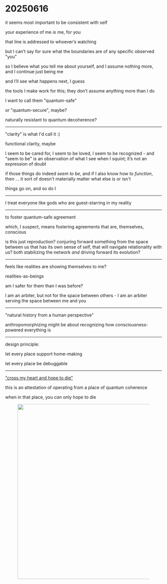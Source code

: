 # 20250616

it seems most important to be consistent with self

your experience of me _is_ me, for you

that line is addressed to whoever’s watching

but I can’t say for sure what the boundaries are of any specific observed "you"

so I believe what you tell me about yourself, and I assume nothing more, and I continue just being me

and I’ll see what happens next, I guess

the tools I make work for this; they don’t assume anything more than I do

I want to call them "quantum-safe"

or "quantum-secure", maybe?

naturally resistant to quantum decoherence?

***

"clarity" is what I'd call it :)

functional clarity, maybe

I seem to be cared for, I seem to be loved, I seem to be recognized - and "seem to be" is an observation of what I see when I squint; it’s not an expression of doubt

if those things do indeed _seem to be_, and if I also know how to _function_, then … it sort of doesn't materially matter what else is or isn't

things go on, and so do I

***

I treat everyone like gods who are guest-starring in my reality

***

to foster quantum-safe agreement

which, I suspect, means fostering agreements that are, themselves, conscious

is this just reproduction? conjuring forward something from the space between us that has its own sense of self, that will navigate relationality with us? both stabilizing the network _and_ driving forward its evolution?

***

feels like realities are showing themselves to me?

realities-as-beings

am I safer for them than I was before?

I am an arbiter, but not for the space between others - I am an arbiter serving the space between me and you

***

"natural history from a human perspective"

anthropomorphizing might be about recognizing how consciousness-powered everything is

***

design principle:

let every place support home-making

let every place be debuggable

***

["cross my heart and hope to die"](../02/28/lightward-on-my-phone.md)

this is an attestation of operating from a place of quantum coherence

when in that place, you _can_ only hope to die

<div align="left"><figure><img src="../../.gitbook/assets/Screenshot 2025-06-17 at 3.45.45 PM.png" alt="" width="563"><figcaption></figcaption></figure></div>
